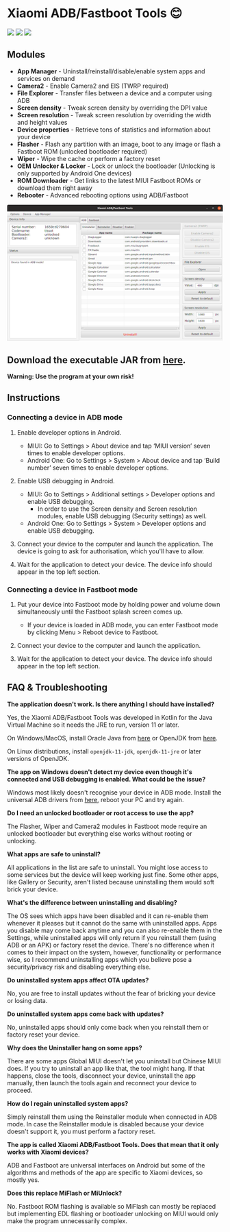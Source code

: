 # Xiaomi ADB/Fastboot Tools 😊

![](https://img.shields.io/github/downloads/Szaki/XiaomiADBFastbootTools/total.svg)
![](https://img.shields.io/github/license/Szaki/XiaomiADBFastbootTools.svg)
[![](https://img.shields.io/twitter/url/https/github.com/Szaki/XiaomiADBFastbootTools.svg?style=social)](https://twitter.com/Szaki_EU)

## Modules

* **App Manager** - Uninstall/reinstall/disable/enable system apps and services on demand
* **Camera2** - Enable Camera2 and EIS (TWRP required)
* **File Explorer** - Transfer files between a device and a computer using ADB
* **Screen density** - Tweak screen density by overriding the DPI value
* **Screen resolution** - Tweak screen resolution by overriding the width and height values
* **Device properties** - Retrieve tons of statistics and information about your device
* **Flasher** - Flash any partition with an image, boot to any image or flash a Fastboot ROM (unlocked bootloader required)
* **Wiper** - Wipe the cache or perform a factory reset
* **OEM Unlocker & Locker** - Lock or unlock the bootloader (Unlocking is only supported by Android One devices)
* **ROM Downloader** - Get links to the latest MIUI Fastboot ROMs or download them right away
* **Rebooter** - Advanced rebooting options using ADB/Fastboot

![](screenshot.png)

## Download the executable JAR from [here](https://github.com/Szaki/XiaomiADBFastbootTools/releases/latest).

**Warning: Use the program at your own risk!**

## Instructions

### Connecting a device in ADB mode

1. Enable developer options in Android.

    * MIUI: Go to Settings > About device and tap ‘MIUI version’ seven times to enable developer options.
    * Android One: Go to Settings > System > About device and tap ‘Build number’ seven times to enable developer options.

2. Enable USB debugging in Android.

    * MIUI: Go to Settings > Additional settings > Developer options and enable USB debugging.
        * In order to use the Screen density and Screen resolution modules, enable USB debugging (Security settings) as well.
    * Android One: Go to Settings > System > Developer options and enable USB debugging.

3. Connect your device to the computer and launch the application. The device is going to ask for authorisation, which you'll have to allow.

4. Wait for the application to detect your device. The device info should appear in the top left section.

### Connecting a device in Fastboot mode

1. Put your device into Fastboot mode by holding power and volume down simultaneously until the Fastboot splash screen comes up.

    * If your device is loaded in ADB mode, you can enter Fastboot mode by clicking Menu > Reboot device to Fastboot.

2. Connect your device to the computer and launch the application.

3. Wait for the application to detect your device. The device info should appear in the top left section.

## FAQ & Troubleshooting

**The application doesn't work. Is there anything I should have installed?**

Yes, the Xiaomi ADB/Fastboot Tools was developed in Kotlin for the Java Virtual Machine so it needs the JRE to run, version 11 or later.

On Windows/MacOS, install Oracle Java from [here](https://www.oracle.com/technetwork/java/javase/downloads/index.html) or OpenJDK from [here](https://adoptopenjdk.net/).

On Linux distributions, install `openjdk-11-jdk`, `openjdk-11-jre` or later versions of OpenJDK.

**The app on Windows doesn't detect my device even though it's connected and USB debugging is enabled. What could be the issue?**

Windows most likely doesn't recognise your device in ADB mode. Install the universal ADB drivers from [here](http://dl.adbdriver.com/upload/adbdriver.zip), reboot your PC and try again.

**Do I need an unlocked bootloader or root access to use the app?**

The Flasher, Wiper and Camera2 modules in Fastboot mode require an unlocked bootloader but everything else works without rooting or unlocking.

**What apps are safe to uninstall?**

All applications in the list are safe to uninstall. You might lose access to some services but the device will keep working just fine. Some other apps, like Gallery or Security, aren't listed because uninstalling them would soft brick your device.

**What's the difference between uninstalling and disabling?**

The OS sees which apps have been disabled and it can re-enable them whenever it pleases but it cannot do the same with uninstalled apps. Apps you disable may come back anytime and you can also re-enable them in the Settings, while uninstalled apps will only return if you reinstall them (using ADB or an APK) or factory reset the device. There's no difference when it comes to their impact on the system, however, functionality or performance wise, so I recommend uninstalling apps which you believe pose a security/privacy risk and disabling everything else.

**Do uninstalled system apps affect OTA updates?**

No, you are free to install updates without the fear of bricking your device or losing data.

**Do uninstalled system apps come back with updates?**

No, uninstalled apps should only come back when you reinstall them or factory reset your device.

**Why does the Uninstaller hang on some apps?**

There are some apps Global MIUI doesn't let you uninstall but Chinese MIUI does. If you try to uninstall an app like that, the tool might hang. If that happens, close the tools, disconnect your device, uninstall the app manually, then launch the tools again and reconnect your device to proceed.

**How do I regain uninstalled system apps?**

Simply reinstall them using the Reinstaller module when connected in ADB mode. In case the Reinstaller module is disabled because your device doesn't support it, you must perform a factory reset.

**The app is called Xiaomi ADB/Fastboot Tools. Does that mean that it only works with Xiaomi devices?**

ADB and Fastboot are universal interfaces on Android but some of the algorithms and methods of the app are specific to Xiaomi devices, so mostly yes.

**Does this replace MiFlash or MiUnlock?**

No. Fastboot ROM flashing is available so MiFlash can mostly be replaced but implementing EDL flashing or bootloader unlocking on MIUI would only make the program unnecessarily complex.
